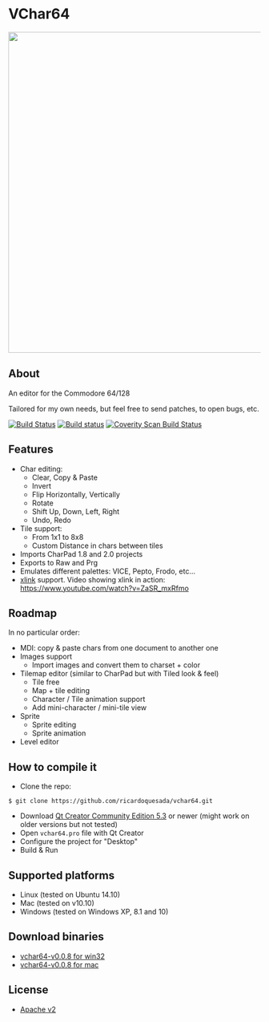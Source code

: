 # VChar64
<img src="https://lh3.googleusercontent.com/-ek5qP9Qnq7w/VjqZJIf3PbI/AAAAAAABUAA/MumlfIxHGk0/s640-Ic42/Screen%252520Shot%2525202015-11-04%252520at%2525203.42.49%252520PM.png" width=640>


## About

An editor for the Commodore 64/128

Tailored for my own needs, but feel free to send patches, to open bugs, etc.

[![Build Status](https://travis-ci.org/ricardoquesada/vchar64.svg?branch=master)](https://travis-ci.org/ricardoquesada/vchar64) [![Build status](https://ci.appveyor.com/api/projects/status/q5euvgygdmqf67oj/branch/master?svg=true)](https://ci.appveyor.com/project/ricardoquesada/vchar64/branch/master)
<a href="https://scan.coverity.com/projects/ricardoquesada-vchar64">
  <img alt="Coverity Scan Build Status"
       src="https://scan.coverity.com/projects/6910/badge.svg"/>
</a>

## Features

* Char editing: 
    * Clear, Copy & Paste
    * Invert
    * Flip Horizontally, Vertically
    * Rotate
    * Shift Up, Down, Left, Right
    * Undo, Redo
* Tile support:
    * From 1x1 to 8x8
    * Custom Distance in chars between tiles
* Imports CharPad 1.8 and 2.0 projects
* Exports to Raw and Prg
* Emulates different palettes: VICE, Pepto, Frodo, etc...
* [xlink](http://henning-bekel.de/xlink/) support. Video showing xlink in action: https://www.youtube.com/watch?v=ZaSR_mxRfmo

## Roadmap

In no particular order:

* MDI: copy & paste chars from one document to another one
* Images support
   * Import images and convert them to charset + color
* Tilemap editor (similar to CharPad but with Tiled look & feel)
   * Tile free
   * Map + tile editing
   * Character / Tile animation support
   * Add mini-character / mini-tile view
* Sprite
   * Sprite editing
   * Sprite animation
* Level editor

## How to compile it

* Clone the repo:

```
$ git clone https://github.com/ricardoquesada/vchar64.git
```

* Download [Qt Creator Community Edition 5.3](http://www.qt.io/download/) or newer (might work on older versions but not tested)
* Open `vchar64.pro` file with Qt Creator
* Configure the project for "Desktop"
* Build & Run

## Supported platforms

* Linux (tested on Ubuntu 14.10)
* Mac (tested on v10.10)
* Windows (tested on Windows XP, 8.1 and 10)

## Download binaries

* [vchar64-v0.0.8 for win32](https://github.com/ricardoquesada/vchar64/releases/download/0.0.8/vchar64-0.0.8-win32.zip)
* [vchar64-v0.0.8 for mac](https://github.com/ricardoquesada/vchar64/releases/download/0.0.8/vchar64-0.0.8-mac.dmg)

## License

* [Apache v2](http://www.apache.org/licenses/LICENSE-2.0)
